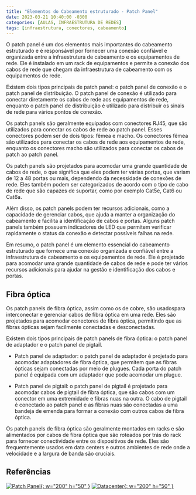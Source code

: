 ```yaml
---
title: "Elementos do Cabeamento estruturado - Patch Panel"
date: 2023-03-21 10:40:00 -0300
categories: [AULAS, INFRAESTRUTURA DE REDES]
tags: [infraestrutura, conectores, cabeamento]
---
```

O patch panel é um dos elementos mais importantes do cabeamento estruturado e é responsável por fornecer uma conexão confiável e organizada entre a infraestrutura de cabeamento e os equipamentos de rede. Ele é instalado em um rack de equipamentos e permite a conexão dos cabos de rede que chegam da infraestrutura de cabeamento com os equipamentos de rede.

Existem dois tipos principais de patch panel: o patch panel de conexão e o patch panel de distribuição. O patch panel de conexão é utilizado para conectar diretamente os cabos de rede aos equipamentos de rede, enquanto o patch panel de distribuição é utilizado para distribuir os sinais de rede para vários pontos de conexão.

Os patch panels são geralmente equipados com conectores RJ45, que são utilizados para conectar os cabos de rede ao patch panel. Esses conectores podem ser de dois tipos: fêmea e macho. Os conectores fêmea são utilizados para conectar os cabos de rede aos equipamentos de rede, enquanto os conectores macho são utilizados para conectar os cabos de patch ao patch panel.

Os patch panels são projetados para acomodar uma grande quantidade de cabos de rede, o que significa que eles podem ter várias portas, que variam de 12 a 48 portas ou mais, dependendo da necessidade de conexões de rede. Eles também podem ser categorizados de acordo com o tipo de cabo de rede que são capazes de suportar, como por exemplo Cat5e, Cat6 ou Cat6a.

Além disso, os patch panels podem ter recursos adicionais, como a capacidade de gerenciar cabos, que ajuda a manter a organização do cabeamento e facilita a identificação de cabos e portas. Alguns patch panels também possuem indicadores de LED que permitem verificar rapidamente o status da conexão e detectar possíveis falhas na rede.

Em resumo, o patch panel é um elemento essencial do cabeamento estruturado que fornece uma conexão organizada e confiável entre a infraestrutura de cabeamento e os equipamentos de rede. Ele é projetado para acomodar uma grande quantidade de cabos de rede e pode ter vários recursos adicionais para ajudar na gestão e identificação dos cabos e portas.

## Fibra óptica

Os patch panels de fibra óptica, assim como os de cobre, são usados ​​para interconectar e gerenciar cabos de fibra óptica em uma rede. Eles são projetados para acomodar conectores de fibra óptica, permitindo que as fibras ópticas sejam facilmente conectadas e desconectadas.

Existem dois tipos principais de patch panels de fibra óptica: o patch panel de adaptador e o patch panel de pigtail.

- Patch panel de adaptador: o patch panel de adaptador é projetado para acomodar adaptadores de fibra óptica, que permitem que as fibras ópticas sejam conectadas por meio de plugues. Cada porta do patch panel é equipada com um adaptador que pode acomodar um plugue.

- Patch panel de pigtail: o patch panel de pigtail é projetado para acomodar cabos de pigtail de fibra óptica, que são cabos com um conector em uma extremidade e fibras nuas na outra. O cabo de pigtail é conectado ao patch panel e as fibras nuas são conectadas a uma bandeja de emenda para formar a conexão com outros cabos de fibra óptica.

Os patch panels de fibra óptica são geralmente montados em racks e são alimentados por cabos de fibra óptica que são roteados por trás do rack para fornecer conectividade entre os dispositivos de rede. Eles são frequentemente usados ​​em data centers e outros ambientes de rede onde a velocidade e a largura de banda são cruciais.

## Referências

[![Patch Panel](http://img.youtube.com/vi/JtXfYKdvGN4/0.jpg){: w="200" h="50" }](http://www.youtube.com/watch?v=JtXfYKdvGN4)
[![Datacenter](http://img.youtube.com/vi/m11euIVKle0/0.jpg){: w="200" h="50" }](http://www.youtube.com/watch?v=m11euIVKle0)
